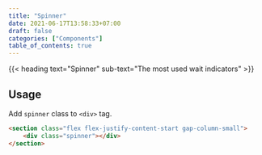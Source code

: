 ```yaml
---
title: "Spinner"
date: 2021-06-17T13:58:33+07:00
draft: false
categories: ["Components"]
table_of_contents: true
---
```


{{< heading text="Spinner" sub-text="The most used wait indicators" >}}

## Usage

Add `spinner` class to `<div>` tag.

<section class="flex flex-justify-content-start gap-column-small">
    <div class="spinner"></div>
</section>

``` html
<section class="flex flex-justify-content-start gap-column-small">
    <div class="spinner"></div>
</section>
```